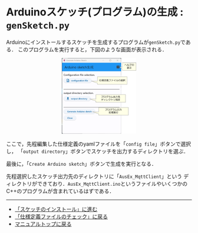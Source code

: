 # Arduinoスケッチ(プログラム)の生成 : ``genSketch.py``


Arduinoにインストールするスケッチを生成するプログラムが``genSketch.py``である．
このプログラムを実行すると，下図のような画面が表示される．

<div style="text-align: center;">
<img src="../images/genSketch画面.png" width="40%">
</div>


ここで，先程編集した仕様定義のyamlファイルを「``config file``」ボタンで選択し，
「``output directory``」ボタンでスケッチを出力するディレクトリを選ぶ．

最後に，「``Create Arduino sketch``」ボタンで生成を実行となる．

先程選択したスケッチ出力先のディレクトリに「``AusEx_MqttClient``」という
ディレクトリができており．``AusEx_MqttClient.ino``というファイルやいくつかの
C++のプログラムが含まれているはずである．

***
- [「スケッチのインストール」に進む](Install.md)
- [「仕様定義ファイルのチェック」に戻る](checkConfig.md)
- [マニュアルトップに戻る](../Manual.md)


